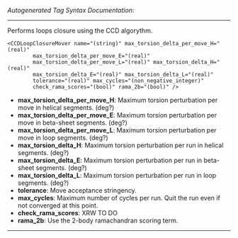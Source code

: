 _Autogenerated Tag Syntax Documentation:_

---
Performs loops closure using the CCD algorythm.

```
<CCDLoopClosureMover name="(string)" max_torsion_delta_per_move_H="(real)"
        max_torsion_delta_per_move_E="(real)"
        max_torsion_delta_per_move_L="(real)" max_torsion_delta_H="(real)"
        max_torsion_delta_E="(real)" max_torsion_delta_L="(real)"
        tolerance="(real)" max_cycles="(non_negative_integer)"
        check_rama_scores="(bool)" rama_2b="(bool)" />
```

-   **max_torsion_delta_per_move_H**: Maximum torsion perturbation per move in helical segments. (deg?)
-   **max_torsion_delta_per_move_E**: Maximum torsion perturbation per move in beta-sheet segments. (deg?)
-   **max_torsion_delta_per_move_L**: Maximum torsion perturbation per move in loop segments. (deg?)
-   **max_torsion_delta_H**: Maximum torsion perturbation per run in helical segments. (deg?)
-   **max_torsion_delta_E**: Maximum torsion perturbation per run in beta-sheet segments. (deg?)
-   **max_torsion_delta_L**: Maximum torsion perturbation per run in loop segments. (deg?)
-   **tolerance**: Move acceptance stringency.
-   **max_cycles**: Maximum number of cycles per run. Quit the run even if not converged at this point.
-   **check_rama_scores**: XRW TO DO
-   **rama_2b**: Use the 2-body ramachandran scoring term.

---
